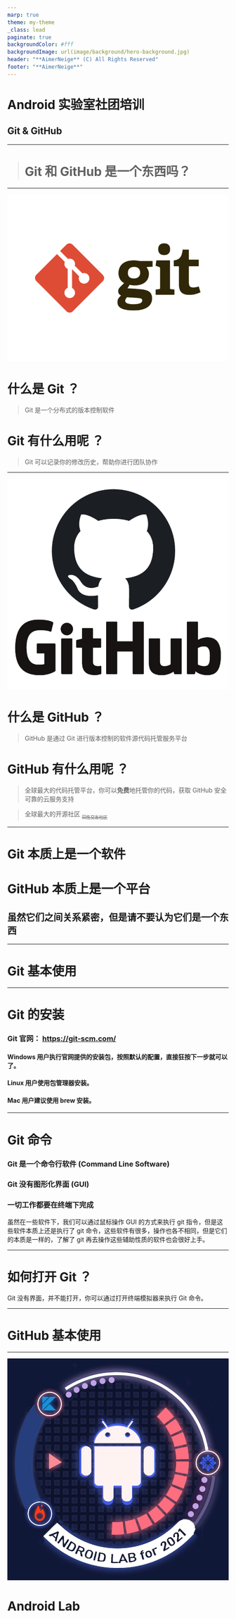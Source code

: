 ```yaml
---
marp: true
theme: my-theme
_class: lead
paginate: true
backgroundColor: #fff
backgroundImage: url(image/background/hero-background.jpg)
header: "**AimerNeige** (C) All Rights Reserved"
footer: "**AimerNeige**"
---
```


<!-- _class: lead -->

# **Android 实验室社团培训**

## Git & GitHub

---

<!-- _class: lead -->

> # Git 和 GitHub 是一个东西吗？

---

![bg left:36% 100%](image/logo/git-logo.png)

# 什么是 Git ？

> Git 是一个分布式的版本控制软件

# Git 有什么用呢 ？

> Git 可以记录你的修改历史，帮助你进行团队协作

---

![bg left:36% 80%](image/logo/github-logo.png)

# 什么是 GitHub ？

> GitHub 是通过 Git 进行版本控制的软件源代码托管服务平台

# GitHub 有什么用呢 ？

> 全球最大的代码托管平台，你可以**免费**地托管你的代码，获取 GitHub 安全可靠的云服务支持

> 全球最大的开源社区 <sub><sub>~~同性交友社区~~</sub></sub>

---

# Git 本质上是一个**软件**

# GitHub 本质上是一个**平台**

## 虽然它们之间关系紧密，但是请不要认为它们是一个东西

---

<!-- _class: lead -->

# Git 基本使用

---

# Git 的安装

### Git 官网： https://git-scm.com/

#### **Windows** 用户执行官网提供的安装包，按照默认的配置，直接狂按下一步就可以了。

#### **Linux** 用户使用包管理器安装。

#### **Mac** 用户建议使用 brew 安装。

---

# Git 命令

### Git 是一个**命令行软件** (Command Line Software)

### Git 没有图形化界面 (GUI)

### 一切工作都要在终端下完成

虽然在一些软件下，我们可以通过鼠标操作 GUI 的方式来执行 git 指令，但是这些软件本质上还是执行了 git 命令，这些软件有很多，操作也各不相同，但是它们的本质是一样的，了解了 git 再去操作这些辅助性质的软件也会很好上手。

---

# 如何打开 Git ？

Git 没有界面，并不能打开，你可以通过打开终端模拟器来执行 Git 命令。

---

<!-- _class: lead -->

# GitHub 基本使用

---

![bg left:40% 80%](image/logo/androidlab-logo.jpg)

# Android Lab
